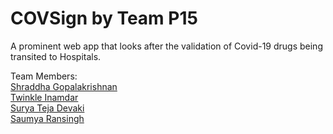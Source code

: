 # COVSign by Team P15
A prominent web app that looks after the validation of Covid-19 drugs being transited to Hospitals.

Team Members:<br/>
[Shraddha Gopalakrishnan](https://www.linkedin.com/in/shraddhag16/)<br/>
[Twinkle Inamdar](https://www.linkedin.com/in/twinkle-inamdar/)<br/>
[Surya Teja Devaki](https://www.linkedin.com/in/suryatejadevaki/)<br/>
[Saumya Ransingh](https://www.linkedin.com/in/saumya-ransingh/)<br/>


